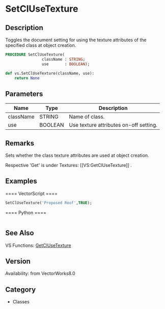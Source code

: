 # SetClUseTexture

## Description
Toggles the document setting for using the texture attributes of the specified class at object creation.

```pascal
PROCEDURE SetClUseTexture(
				className : STRING;
				use       : BOOLEAN);
```

```python
def vs.SetClUseTexture(className, use):
    return None
```

## Parameters
|Name|Type|Description|
|---|---|---|
|className|STRING|Name of class.|
|use|BOOLEAN|Use texture attributes on-off setting.|

## Remarks
Sets whether the class texture attributes are used at object creation.

Respective 'Get' is under Textures: [[VS:GetClUseTexture]] .

## Examples
==== VectorScript ====
```pascal
SetClUseTexture('Proposed Roof',TRUE);
```
==== Python ====
```python

```

## See Also
VS Functions:
[GetClUseTexture](GetClUseTexture.md)

## Version
Availability: from VectorWorks8.0

## Category
* Classes

